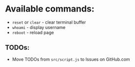 # Available commands:

* `reset` or `clear` - clear terminal buffer 
* `whoami` - display username
* `reboot` - reload page

## TODOs:

* Move TODOs from `src/script.js` to Issues on GitHub.com